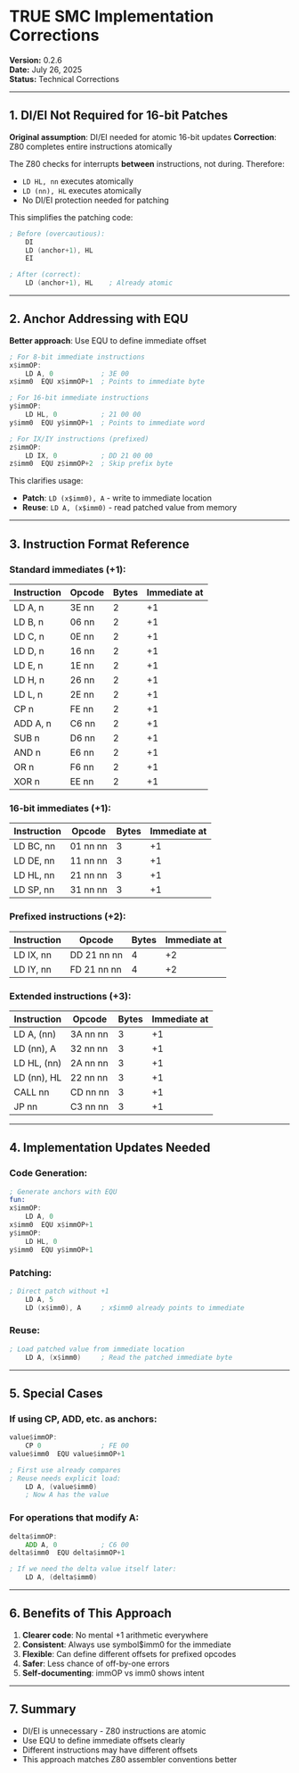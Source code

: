 # TRUE SMC Implementation Corrections

**Version:** 0.2.6  
**Date:** July 26, 2025  
**Status:** Technical Corrections

---

## 1. DI/EI Not Required for 16-bit Patches

**Original assumption**: DI/EI needed for atomic 16-bit updates
**Correction**: Z80 completes entire instructions atomically

The Z80 checks for interrupts **between** instructions, not during. Therefore:
- `LD HL, nn` executes atomically
- `LD (nn), HL` executes atomically  
- No DI/EI protection needed for patching

This simplifies the patching code:
```asm
; Before (overcautious):
    DI
    LD (anchor+1), HL
    EI

; After (correct):
    LD (anchor+1), HL    ; Already atomic
```

---

## 2. Anchor Addressing with EQU

**Better approach**: Use EQU to define immediate offset

```asm
; For 8-bit immediate instructions
x$immOP:
    LD A, 0            ; 3E 00
x$imm0  EQU x$immOP+1  ; Points to immediate byte

; For 16-bit immediate instructions  
y$immOP:
    LD HL, 0           ; 21 00 00
y$imm0  EQU y$immOP+1  ; Points to immediate word

; For IX/IY instructions (prefixed)
z$immOP:
    LD IX, 0           ; DD 21 00 00
z$imm0  EQU z$immOP+2  ; Skip prefix byte
```

This clarifies usage:
- **Patch**: `LD (x$imm0), A` - write to immediate location
- **Reuse**: `LD A, (x$imm0)` - read patched value from memory

---

## 3. Instruction Format Reference

### Standard immediates (+1):
| Instruction | Opcode | Bytes | Immediate at |
|------------|--------|-------|--------------|
| LD A, n    | 3E nn  | 2     | +1          |
| LD B, n    | 06 nn  | 2     | +1          |
| LD C, n    | 0E nn  | 2     | +1          |
| LD D, n    | 16 nn  | 2     | +1          |
| LD E, n    | 1E nn  | 2     | +1          |
| LD H, n    | 26 nn  | 2     | +1          |
| LD L, n    | 2E nn  | 2     | +1          |
| CP n       | FE nn  | 2     | +1          |
| ADD A, n   | C6 nn  | 2     | +1          |
| SUB n      | D6 nn  | 2     | +1          |
| AND n      | E6 nn  | 2     | +1          |
| OR n       | F6 nn  | 2     | +1          |
| XOR n      | EE nn  | 2     | +1          |

### 16-bit immediates (+1):
| Instruction | Opcode    | Bytes | Immediate at |
|------------|-----------|-------|--------------|
| LD BC, nn  | 01 nn nn  | 3     | +1          |
| LD DE, nn  | 11 nn nn  | 3     | +1          |
| LD HL, nn  | 21 nn nn  | 3     | +1          |
| LD SP, nn  | 31 nn nn  | 3     | +1          |

### Prefixed instructions (+2):
| Instruction | Opcode       | Bytes | Immediate at |
|------------|--------------|-------|--------------|
| LD IX, nn  | DD 21 nn nn  | 4     | +2          |
| LD IY, nn  | FD 21 nn nn  | 4     | +2          |

### Extended instructions (+3):
| Instruction    | Opcode          | Bytes | Immediate at |
|----------------|-----------------|-------|--------------|
| LD A, (nn)     | 3A nn nn        | 3     | +1          |
| LD (nn), A     | 32 nn nn        | 3     | +1          |
| LD HL, (nn)    | 2A nn nn        | 3     | +1          |
| LD (nn), HL    | 22 nn nn        | 3     | +1          |
| CALL nn        | CD nn nn        | 3     | +1          |
| JP nn          | C3 nn nn        | 3     | +1          |

---

## 4. Implementation Updates Needed

### Code Generation:
```asm
; Generate anchors with EQU
fun:
x$immOP:
    LD A, 0
x$imm0  EQU x$immOP+1
y$immOP:
    LD HL, 0  
y$imm0  EQU y$immOP+1
```

### Patching:
```asm
; Direct patch without +1
    LD A, 5
    LD (x$imm0), A     ; x$imm0 already points to immediate
```

### Reuse:
```asm
; Load patched value from immediate location
    LD A, (x$imm0)     ; Read the patched immediate byte
```

---

## 5. Special Cases

### If using CP, ADD, etc. as anchors:
```asm
value$immOP:
    CP 0               ; FE 00
value$imm0  EQU value$immOP+1

; First use already compares
; Reuse needs explicit load:
    LD A, (value$imm0)
    ; Now A has the value
```

### For operations that modify A:
```asm
delta$immOP:
    ADD A, 0           ; C6 00  
delta$imm0  EQU delta$immOP+1

; If we need the delta value itself later:
    LD A, (delta$imm0)
```

---

## 6. Benefits of This Approach

1. **Clearer code**: No mental +1 arithmetic everywhere
2. **Consistent**: Always use symbol$imm0 for the immediate
3. **Flexible**: Can define different offsets for prefixed opcodes
4. **Safer**: Less chance of off-by-one errors
5. **Self-documenting**: immOP vs imm0 shows intent

---

## 7. Summary

- DI/EI is unnecessary - Z80 instructions are atomic
- Use EQU to define immediate offsets clearly
- Different instructions may have different offsets
- This approach matches Z80 assembler conventions better